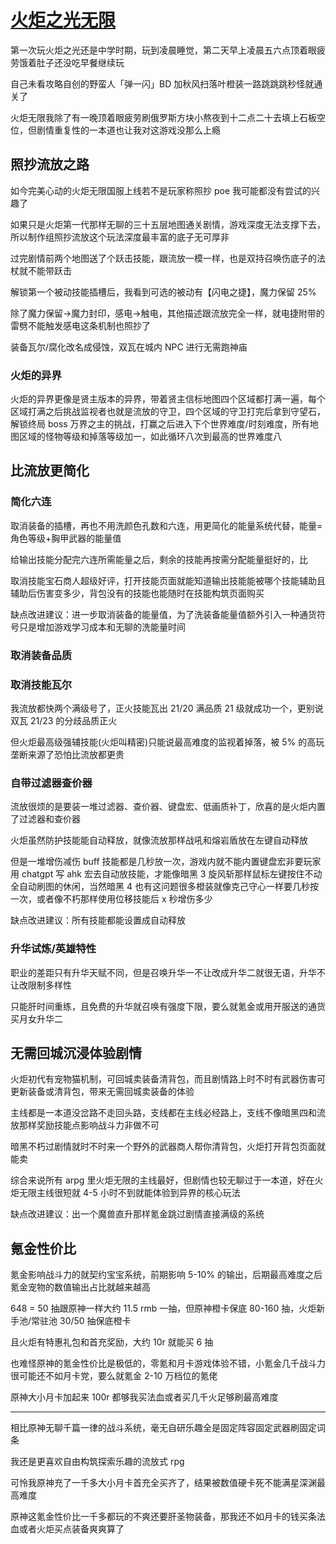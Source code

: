 # [火炬之光无限](/2023/05/torchlight_infinite_review.md)

第一次玩火炬之光还是中学时期，玩到凌晨睡觉，第二天早上凌晨五六点顶着眼疲劳饿着肚子还没吃早餐继续玩

自己未看攻略自创的野蛮人「弹一闪」BD 加秋风扫落叶橙装一路跳跳跳秒怪就通关了

火炬无限我除了有一晚顶着眼疲劳刷俄罗斯方块小熬夜到十二点二十去填上石板空位，但剧情重复性的一本道也让我对这游戏没那么上瘾

## 照抄流放之路
如今完美心动的火炬无限国服上线若不是玩家称照抄 poe 我可能都没有尝试的兴趣了

如果只是火炬第一代那样无聊的三十五层地图通关剧情，游戏深度无法支撑下去，所以制作组照抄流放这个玩法深度最丰富的底子无可厚非


过完剧情前两个地图送了个跃击技能，跟流放一模一样，也是双持召唤伤底子的法杖就不能带跃击

解锁第一个被动技能插槽后，我看到可选的被动有【闪电之捷】，魔力保留 25%

除了魔力保留->魔力封印，感电->触电，其他描述跟流放完全一样，就电捷附带的雷劈不能触发感电这条机制也照抄了

装备瓦尔/腐化改名成侵蚀，双瓦在城内 NPC 进行无需跑神庙

### 火炬的异界

火炬的异界更像是贤主版本的异界，带着贤主信标地图四个区域都打满一遍，每个区域打满之后挑战监视者也就是流放的守卫，四个区域的守卫打完后拿到守望石，解锁终局 boss 万界之主的挑战，打赢之后进入下个世界难度/时刻难度，所有地图区域的怪物等级和掉落等级加一，如此循环八次到最高的世界难度八

## 比流放更简化

### 简化六连

取消装备的插槽，再也不用洗颜色孔数和六连，用更简化的能量系统代替，能量=角色等级+胸甲武器的能量值

给输出技能分配完六连所需能量之后，剩余的技能再按需分配能量挺好的，比

取消技能宝石商人超级好评，打开技能页面就能知道输出技能能被哪个技能辅助且辅助后伤害变多少，背包没有的技能也能随时在技能构筑页面购买

缺点改进建议：进一步取消装备的能量值，为了洗装备能量值额外引入一种通货符号只是增加游戏学习成本和无聊的洗能量时间

### 取消装备品质

### 取消技能瓦尔
我流放都快两个满级号了，正火技能瓦出 21/20 满品质 21 级就成功一个，更别说双瓦 21/23 的分歧品质正火

但火炬最高级强辅技能(火炬叫精密)只能说最高难度的监视着掉落，被 5% 的高玩垄断来源了恐怕比流放都更贵

### 自带过滤器查价器
流放很烦的是要装一堆过滤器、查价器、键盘宏、低画质补丁，欣喜的是火炬内置了过滤器和查价器

火炬虽然防护技能能自动释放，就像流放那样战吼和熔岩盾放在左键自动释放

但是一堆增伤减伤 buff 技能都是几秒放一次，游戏内就不能内置键盘宏非要玩家用 chatgpt 写 ahk 宏去自动放技能，才能像暗黑 3 旋风斩那样鼠标左键按住不动全自动刷图的休闲，当然暗黑 4 也有这问题很多橙装就像克己守心一样要几秒按一次，或者像不朽那样使用位移技能后 x 秒增伤多少

缺点改进建议：所有技能都能设置成自动释放

### 升华试炼/英雄特性
职业的差距只有升华天赋不同，但是召唤升华一不让改成升华二就很无语，升华不让改限制多样性

只能肝时间重练，且免费的升华就召唤有强度下限，要么就氪金或用开服送的通货买月女升华二

## 无需回城沉浸体验剧情

火炬初代有宠物猫机制，可回城卖装备清背包，而且剧情路上时不时有武器伤害可更新装备或清背包，带来无需回城卖装备的体验

主线都是一本道没岔路不走回头路，支线都在主线必经路上，支线不像暗黑四和流放那样奖励技能点影响战斗力非做不可

暗黑不朽过剧情就时不时来一个野外的武器商人帮你清背包，火炬打开背包页面就能卖

综合来说所有 arpg 里火炬无限的主线最好，但剧情也较无聊过于一本道，好在火炬无限主线很短就 4-5 小时不到就能体验到异界的核心玩法

缺点改进建议：出一个魔兽直升那样氪金跳过剧情直接满级的系统

## 氪金性价比

氪金影响战斗力的就契约宝宝系统，前期影响 5-10% 的输出，后期最高难度之后氪金宠物的数值输出占比就越来越高

648 = 50 抽跟原神一样大约 11.5 rmb 一抽，但原神橙卡保底 80-160 抽，火炬新手池/常驻池 30/50 抽保底橙卡

且火炬有特惠礼包和首充奖励，大约 10r 就能买 6 抽

也难怪原神的氪金性价比是极低的，零氪和月卡游戏体验不错，小氪金几千战斗力很可能还不如月卡党，要么就氪金 2-10 万档位的氪佬

原神大小月卡加起来 100r 都够我买法血或者买几千火足够刷最高难度

---

相比原神无聊千篇一律的战斗系统，毫无自研乐趣全是固定阵容固定武器刷固定词条

我还是更喜欢自由构筑探索乐趣的流放式 rpg

可怜我原神充了一千多大小月卡首充全买齐了，结果被数值硬卡死不能满星深渊最高难度

原神这氪金性价比一千多都玩的不爽还要肝圣物装备，那我还不如月卡的钱买条法血或者火炬买点装备爽爽算了
